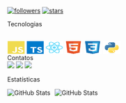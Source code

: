 <p align="left">
      <a href="https://github.com/ForrestKnight?tab=followers">
         <img alt="followers" title="Seguidores Github" src="https://custom-icon-badges.demolab.com/github/followers/Maicon-Amelio?color=236ad3&labelColor=1155ba&style=for-the-badge&logo=person-add&label=Follow&logoColor=white"/></a>
      <a href="https://github.com/Maicon-Amelio?tab=repositories&sort=stargazers">
         <img alt="stars" title="Total estrela no GitHub" src="https://custom-icon-badges.demolab.com/github/stars/Maicon-Amelio?color=55960c&style=for-the-badge&labelColor=488207&logo=star"/></a>
   </p>



Tecnologias
<div style="display: inline_block"><br>
  <img align="center" alt="Maicon-Amelio" height="30" width="40" src="https://raw.githubusercontent.com/devicons/devicon/master/icons/javascript/javascript-plain.svg">
  <img align="center" alt="Maicon-Amelio" height="30" width="40" src="https://raw.githubusercontent.com/devicons/devicon/master/icons/typescript/typescript-plain.svg">
  <img align="center" alt="Maicon-Amelio" height="30" width="40" src="https://raw.githubusercontent.com/devicons/devicon/master/icons/react/react-original.svg">
  <img align="center" alt="Maicon-Amelio" height="30" width="40" src="https://raw.githubusercontent.com/devicons/devicon/master/icons/html5/html5-original.svg">
  <img align="center" alt="Maicon-Amelio" height="30" width="40" src="https://raw.githubusercontent.com/devicons/devicon/master/icons/css3/css3-original.svg">
  <img align="center" alt="Maicon-Amelio" height="30" width="40" src="https://raw.githubusercontent.com/devicons/devicon/master/icons/python/python-original.svg">
</div>
Contatos
<div> 
  <a href="https://www.instagram.com/maicon_amelio" target="_blank"><img src="https://img.shields.io/badge/-Instagram-%23E4405F?style=for-the-badge&logo=instagram&logoColor=white" target="_blank"></a>
     <a href="https://www.instagram.com/maicon_amelio" target="_blank"></a>
  <a href = "maiconenriqueamelio@gmail.com"><img src="https://img.shields.io/badge/-Gmail-%23333?style=for-the-badge&logo=gmail&logoColor=white" target="_blank"></a>
  <a href="https://www.linkedin.com/feed/?trk=sem-ga_campid.12619604099_asid.149519181115_crid.725790844702_kw.linkedin_d.c_tid.kwd-148086543_n.g_mt.e_geo.9102581" target="_blank"><img src="https://img.shields.io/badge/-LinkedIn-%230077B5?style=for-the-badge&logo=linkedin&logoColor=white" target="_blank"></a> 

</div>


Estatísticas
<p>
  <img 
    align="left" 
    alt="GitHub Stats" 
    height="200" 
    style="padding-right: 10px;" 
    src="https://github-readme-stats.vercel.app/api?username=Maicon-Amelio&show_icons=true&theme=tokyonight&include_all_commits=true&locale=pt-br" 
  />

<img 
      align="left" 
      alt="GitHub Stats" 
      height="200" 
      style="padding-right: 10px;" 
      src="https://github-readme-stats.vercel.app/api/top-langs/?username=Maicon-Amelio&theme=tokyonight&layout=compact&custom_title=Tecnologias&langs_count=9"
  />

</p>
